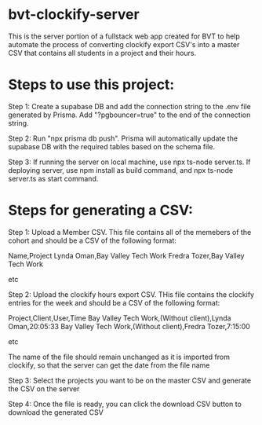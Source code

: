 # bvt-clockify-server

This is the server portion of a fullstack web app created for BVT to help automate the process of converting clockify export CSV's into a master CSV that contains all students in a project and their hours.

# Steps to use this project:

Step 1: Create a supabase DB and add the connection string to the .env file generated by Prisma. Add "?pgbouncer=true" to the end of the connection string.

Step 2: Run "npx prisma db push". Prisma will automatically update the supabase DB with the required tables based on the schema file.

Step 3: If running the server on local machine, use npx ts-node server.ts. If deploying server, use npm install as build command, and npx ts-node server.ts as start command.

# Steps for generating a CSV:

Step 1: Upload a Member CSV. This file contains all of the memebers of the cohort and should be a CSV of the following format:

Name,Project
Lynda Oman,Bay Valley Tech Work
Fredra Tozer,Bay Valley Tech Work

etc

Step 2: Upload the clockify hours export CSV. THis file contains the clockify entries for the week and should be a CSV of the following format:

Project,Client,User,Time
Bay Valley Tech Work,(Without client),Lynda Oman,20:05:33
Bay Valley Tech Work,(Without client),Fredra Tozer,7:15:00

etc

The name of the file should remain unchanged as it is imported from clockify, so that the server can get the date from the file name

Step 3: Select the projects you want to be on the master CSV and generate the CSV on the server

Step 4: Once the file is ready, you can click the download CSV button to download the generated CSV
